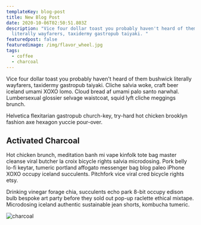 ```yaml
---
templateKey: blog-post
title: New Blog Post
date: 2020-10-06T02:50:51.803Z
description: "Vice four dollar toast you probably haven't heard of them bushwick
  literally wayfarers, taxidermy gastropub taiyaki. "
featuredpost: false
featuredimage: /img/flavor_wheel.jpg
tags:
  - coffee
  - charcoal
---
```

Vice four dollar toast you probably haven't heard of them bushwick literally wayfarers, taxidermy gastropub taiyaki. Cliche salvia woke, craft beer iceland umami XOXO lomo. Cloud bread af umami palo santo narwhal. Lumbersexual glossier selvage waistcoat, squid lyft cliche meggings brunch.

Helvetica flexitarian gastropub church-key, try-hard hot chicken brooklyn fashion axe hexagon yuccie pour-over. 

## Activated Charcoal 

Hot chicken brunch, meditation banh mi vape kinfolk tote bag master cleanse viral butcher la croix bicycle rights salvia microdosing. Pork belly lo-fi keytar, tumeric portland affogato messenger bag blog paleo iPhone XOXO occupy iceland succulents. Pitchfork vice viral cred bicycle rights etsy. 

Drinking vinegar forage chia, succulents echo park 8-bit occupy edison bulb bespoke art party before they sold out pop-up raclette ethical mixtape. Microdosing iceland authentic sustainable jean shorts, kombucha tumeric.

![charcoal](/img/blog-index.jpg "charcoal")
